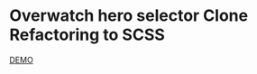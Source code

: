 # Overwatch hero selector Clone Refactoring to SCSS

[DEMO](https://cuckooq.github.io/overwatch_hero_selector_clone/)